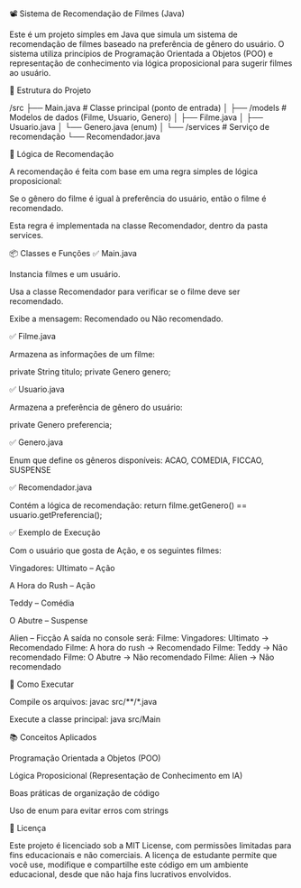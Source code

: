 📽️ Sistema de Recomendação de Filmes (Java)

Este é um projeto simples em Java que simula um sistema de recomendação de filmes baseado na preferência de gênero do usuário. O sistema utiliza princípios de Programação Orientada a Objetos (POO) e representação de conhecimento via lógica proposicional para sugerir filmes ao usuário.

📁 Estrutura do Projeto

/src
├── Main.java                 # Classe principal (ponto de entrada)
│
├── /models                  # Modelos de dados (Filme, Usuario, Genero)
│   ├── Filme.java
│   ├── Usuario.java
│   └── Genero.java (enum)
│
└── /services                # Serviço de recomendação
└── Recomendador.java


🧠 Lógica de Recomendação

A recomendação é feita com base em uma regra simples de lógica proposicional:

Se o gênero do filme é igual à preferência do usuário, então o filme é recomendado.

Esta regra é implementada na classe Recomendador, dentro da pasta services.

📦 Classes e Funções
✅ Main.java

Instancia filmes e um usuário.

Usa a classe Recomendador para verificar se o filme deve ser recomendado.

Exibe a mensagem: Recomendado ou Não recomendado.

✅ Filme.java

Armazena as informações de um filme:

private String titulo;
private Genero genero;


✅ Usuario.java

Armazena a preferência de gênero do usuário:

private Genero preferencia;

✅ Genero.java

Enum que define os gêneros disponíveis:
ACAO, COMEDIA, FICCAO, SUSPENSE

✅ Recomendador.java

Contém a lógica de recomendação:
return filme.getGenero() == usuario.getPreferencia();

✅ Exemplo de Execução

Com o usuário que gosta de Ação, e os seguintes filmes:

Vingadores: Ultimato – Ação

A Hora do Rush – Ação

Teddy – Comédia

O Abutre – Suspense

Alien – Ficção
A saída no console será:
Filme: Vingadores: Ultimato → Recomendado
Filme: A hora do rush → Recomendado
Filme: Teddy → Não recomendado
Filme: O Abutre → Não recomendado
Filme: Alien → Não recomendado


🚀 Como Executar

Compile os arquivos:
javac src/**/*.java


Execute a classe principal:
java src/Main


📚 Conceitos Aplicados

Programação Orientada a Objetos (POO)

Lógica Proposicional (Representação de Conhecimento em IA)

Boas práticas de organização de código

Uso de enum para evitar erros com strings

📜 Licença

Este projeto é licenciado sob a MIT License, com permissões limitadas para fins educacionais e não comerciais. A licença de estudante permite que você use, modifique e compartilhe este código em um ambiente educacional, desde que não haja fins lucrativos envolvidos.